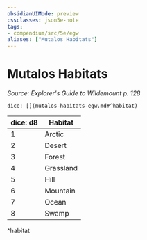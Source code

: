 ```yaml
---
obsidianUIMode: preview
cssclasses: json5e-note
tags:
- compendium/src/5e/egw
aliases: ["Mutalos Habitats"]
---
```

# Mutalos Habitats
*Source: Explorer's Guide to Wildemount p. 128* 

`dice: [](mutalos-habitats-egw.md#^habitat)`

| dice: d8 | Habitat |
|----------|---------|
| 1 | Arctic |
| 2 | Desert |
| 3 | Forest |
| 4 | Grassland |
| 5 | Hill |
| 6 | Mountain |
| 7 | Ocean |
| 8 | Swamp |
^habitat